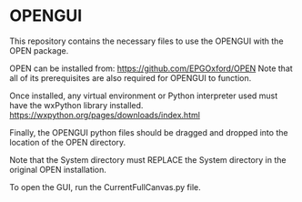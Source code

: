 # OPENGUI
This repository contains the necessary files
to use the OPENGUI with the OPEN package.

OPEN can be installed from:
https://github.com/EPGOxford/OPEN
Note that all of its prerequisites are also
required for OPENGUI to function.

Once installed, any virtual environment
or Python interpreter used must have the wxPython
library installed.
https://wxpython.org/pages/downloads/index.html

Finally, the OPENGUI python files should be
dragged and dropped into the location of the 
OPEN directory.

Note that the System directory must REPLACE the
System directory in the original OPEN installation.

To open the GUI, run the CurrentFullCanvas.py file.

